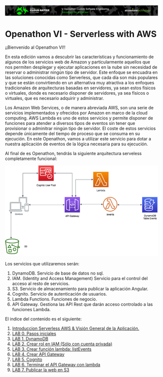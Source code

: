 <p align="center">
    <img src="resources/header.png">
</p>

# Openathon VI - Serverless with AWS

¡¡Bienvenido al Openathon VI!!

En esta edición vamos a descubrir las características y funcionamiento de algunos de los servicios web de Amazon y particularmente aquellos que nos permiten desplegar y ejecutar aplicaciones en la nube sin necesidad de reservar o administrar ningún tipo de servidor. Este enfoque se encuadra en las soluciones conocidas como Serverless, que cada día son más populares y que se están convirtiendo en un alternativa muy atractiva a los enfoques tradicionales de arquitecturas basadas en servidores, ya sean estos físicos o virtuales, donde es necesario disponer de servidores, ya sea físicos o virtuales, que es necesario adquirir y administrar.

Los Amazon Web Services, o de manera abreviada AWS, son una serie de servicios implementados y ofrecidos por Amazon en marco de la cloud computing. AWS Lambda es uno de estos servicios y permite disponer de funciones para atender a diversos tipos de eventos sin tener que provisionar o adminitrar ningún tipo de servidor. El coste de estos servicios depende únicamente del tiempo de proceso que se consuma en su ejecución. En este Openathon, vamos a utilizar este servicio para dotar a nuestra aplicación de eventos de la lógica necesaria para su ejecución.

Al final de es Openathon, tendrás la siguiente arquitectura serveless completamente funcional:

<p align="center">
    <img src="resources/diagram.png">
</p>

Los servicios que utilizaremos serán:

1. DynamoDB. Servicio de base de datos no sql.
2. IAM. (Identity and Access Management) Servicio para el control del acceso al resto de servicios.
3. S3. Servicio de almacenamiento para publicar la aplicación Angular.
4. Cognito. Servicio de autenticación de usuarios.
5. Lambda Functions. Funciones de negocio.
6. API Gateway. Gestiona las API Rest que darán acceso controlado a las funciones Lambda.

El indice del contenido es el siguiente:

1. [Introduccion Serverless AWS & Visión General de la Aplicación.](/introduction)
2. [LAB 0. Pasos iniciales](/lab-00)
3. [LAB 1. DynamoDB](/lab-01)
4. [LAB 2. Crear rol en IAM (Sólo con cuenta privada)](/lab-02)
5. [LAB 3. Crear función lambda: listEvents](/lab-03)
6. [LAB 4. Crear API Gateway](/lab-04)
7. [LAB 5. Cognito](/lab-05)
8. [LAB 6. Terminar el API Gateway con lambda](/lab-06)
9. [LAB 7. Publicar la web en S3](/lab-07)
